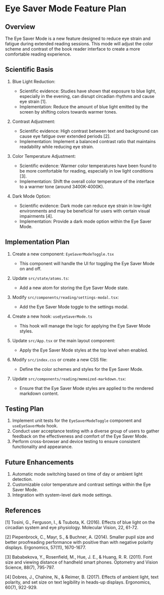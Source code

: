 # Eye Saver Mode Feature Plan

## Overview
The Eye Saver Mode is a new feature designed to reduce eye strain and fatigue during extended reading sessions. This mode will adjust the color scheme and contrast of the book reader interface to create a more comfortable reading experience.

## Scientific Basis

1. Blue Light Reduction:
   - Scientific evidence: Studies have shown that exposure to blue light, especially in the evening, can disrupt circadian rhythms and cause eye strain [1].
   - Implementation: Reduce the amount of blue light emitted by the screen by shifting colors towards warmer tones.

2. Contrast Adjustment:
   - Scientific evidence: High contrast between text and background can cause eye fatigue over extended periods [2].
   - Implementation: Implement a balanced contrast ratio that maintains readability while reducing eye strain.

3. Color Temperature Adjustment:
   - Scientific evidence: Warmer color temperatures have been found to be more comfortable for reading, especially in low light conditions [3].
   - Implementation: Shift the overall color temperature of the interface to a warmer tone (around 3400K-4000K).

4. Dark Mode Option:
   - Scientific evidence: Dark mode can reduce eye strain in low-light environments and may be beneficial for users with certain visual impairments [4].
   - Implementation: Provide a dark mode option within the Eye Saver Mode.

## Implementation Plan

1. Create a new component: `EyeSaverModeToggle.tsx`
   - This component will handle the UI for toggling the Eye Saver Mode on and off.

2. Update `src/state/atoms.ts`:
   - Add a new atom for storing the Eye Saver Mode state.

3. Modify `src/components/reading/settings-modal.tsx`:
   - Add the Eye Saver Mode toggle to the settings modal.

4. Create a new hook: `useEyeSaverMode.ts`
   - This hook will manage the logic for applying the Eye Saver Mode styles.

5. Update `src/App.tsx` or the main layout component:
   - Apply the Eye Saver Mode styles at the top level when enabled.

6. Modify `src/index.css` or create a new CSS file:
   - Define the color schemes and styles for the Eye Saver Mode.

7. Update `src/components/reading/memoized-markdown.tsx`:
   - Ensure that the Eye Saver Mode styles are applied to the rendered markdown content.

## Testing Plan

1. Implement unit tests for the `EyeSaverModeToggle` component and `useEyeSaverMode` hook.
2. Conduct user acceptance testing with a diverse group of users to gather feedback on the effectiveness and comfort of the Eye Saver Mode.
3. Perform cross-browser and device testing to ensure consistent functionality and appearance.

## Future Enhancements

1. Automatic mode switching based on time of day or ambient light detection.
2. Customizable color temperature and contrast settings within the Eye Saver Mode.
3. Integration with system-level dark mode settings.

## References

[1] Tosini, G., Ferguson, I., & Tsubota, K. (2016). Effects of blue light on the circadian system and eye physiology. Molecular Vision, 22, 61-72.

[2] Piepenbrock, C., Mayr, S., & Buchner, A. (2014). Smaller pupil size and better proofreading performance with positive than with negative polarity displays. Ergonomics, 57(11), 1670-1677.

[3] Bababekova, Y., Rosenfield, M., Hue, J. E., & Huang, R. R. (2011). Font size and viewing distance of handheld smart phones. Optometry and Vision Science, 88(7), 795-797.

[4] Dobres, J., Chahine, N., & Reimer, B. (2017). Effects of ambient light, text polarity, and set size on text legibility in heads-up displays. Ergonomics, 60(7), 922-929.
